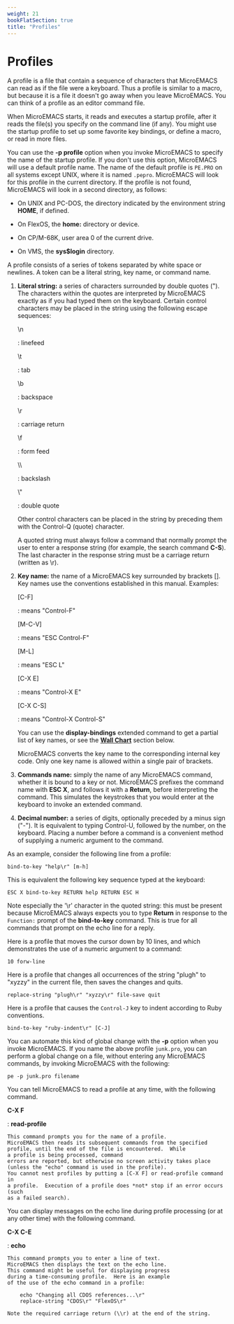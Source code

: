 ```yaml
---
weight: 21
bookFlatSection: true
title: "Profiles"
---
```


# Profiles


A profile is a file that contain a sequence of characters that
MicroEMACS can read as if the file were a keyboard.  Thus
a profile is similar to a macro, but because it is a file
it doesn't go away when you leave MicroEMACS.  You can think of a profile as
an editor command file.

When MicroEMACS starts,
it reads and executes a startup profile, after it reads the
file(s) you specify on the command line (if any).  You might use the
startup profile to set up some favorite key bindings,
or define a macro,
or read in more files.

You can use the **-p profile** option when you invoke MicroEMACS to specify
the name of the startup profile.  If you don't use this option, MicroEMACS
will use a default profile name.
The name of the default
profile is `PE.PRO` on all systems except UNIX, where it is
named `.pepro`.  MicroEMACS will look for this profile in the
current directory.  If the profile is not found, MicroEMACS will
look in a second directory, as follows:

* On UNIX and PC-DOS,
the directory indicated by the environment string
**HOME**, if defined.

* On FlexOS, the **home:** directory or device.

* On CP/M-68K, user area 0 of the current drive.

* On VMS, the **sys$login** directory.

A profile consists of a series of tokens separated by white space
or newlines.  A token can be a literal string, key name, or command
name.

1.  **Literal string:** a series of characters surrounded by double quotes (").
    The characters within the quotes are interpreted by MicroEMACS exactly
    as if you had typed them on the keyboard.  Certain control characters
    may be placed in the string using the following escape sequences:

    \\n

    :   linefeed

    \\t

    :   tab

    \\b

    :   backspace

    \\r

    :   carriage return

    \\f

    :   form feed

    \\\\

    :   backslash

    \\"

    :   double quote

    Other control characters can be placed in the string by preceding
    them with the Control-Q (quote) character.

    A quoted string must always follow a command that normally
    prompt the user to enter a response string (for example, the search command
    **C-S**).  The
    last character in the response string must be a carriage return
    (written as \\r).

2.  **Key name:** the name of a MicroEMACS key
    surrounded by brackets [].
    Key names use the conventions established in this manual.  Examples:

    [C-F]

    :   means "Control-F"

    [M-C-V]

    :   means "ESC Control-F"

    [M-L]

    :   means "ESC L"

    [C-X E]

    :   means "Control-X E"

    [C-X C-S]

    :   means "Control-X Control-S"

    You can use the **display-bindings**
    extended command to get a partial
    list of key names, or see the [**Wall Chart**](#wall-chart) section below.

    MicroEMACS converts the key name to the corresponding internal key code.
    Only one key name is allowed within a single pair of brackets.

3.  **Commands name:** simply the name of any MicroEMACS command, whether
    it is bound to a key or not.  MicroEMACS prefixes the command name
    with **ESC X**, and follows it with a **Return**, before interpreting
    the command.  This simulates the keystrokes that you would enter at
    the keyboard to
    invoke an extended command.

4.  **Decimal number:** a series of digits, optionally preceded by a
    minus sign ("-").  It is equivalent to typing Control-U, followed
    by the number, on the keyboard.  Placing a number before
    a command is a convenient method of supplying a numeric argument
 to the command.

As an example, consider the following line from a profile:

    bind-to-key "help\r" [m-h]

This is equivalent the following key sequence typed at the keyboard:

    ESC X bind-to-key RETURN help RETURN ESC H

Note especially the '\\r' character in the quoted string: this must
be present
because MicroEMACS always expects you to type **Return**
in response to the `Function:` prompt of the **bind-to-key** command.
This is true for all commands that prompt on the echo line for a reply.

Here is a profile that moves the cursor down by 10 lines, and which
demonstrates the use of a numeric argument to a command:

    10 forw-line

Here is a profile that changes all occurrences
of the string "plugh" to "xyzzy" in the current file, then saves the
changes and quits.

    replace-string "plugh\r" "xyzzy\r" file-save quit

Here is a profile that causes the `Control-J` key
to indent according to Ruby conventions.

    bind-to-key "ruby-indent\r" [C-J]


You can automate this kind of global change with the **-p** option
when you invoke MicroEMACS.  If you name the above profile
`junk.pro`, you can perform a global change on a file,
without entering any MicroEMACS commands,
by invoking MicroEMACS with the following:

    pe -p junk.pro filename

You can tell MicroEMACS to read a profile at any time, with the
following command.

**C-X F**

:   **read-profile**

    This command prompts you for the name of a profile.
    MicroEMACS then reads its subsequent commands from the specified
    profile, until the end of the file is encountered.  While
    a profile is being processed, command
    errors are reported, but otherwise no screen activity takes place
    (unless the "echo" command is used in the profile).
    You cannot nest profiles by putting a [C-X F] or read-profile command in
    a profile.  Execution of a profile does *not* stop if an error occurs (such
    as a failed search).

You can display messages on the echo line during profile
processing (or at any other time) with the following command.

**C-X C-E**

:   **echo**

    This command prompts you to enter a line of text.
    MicroEMACS then displays the text on the echo line.
    This command might be useful for displaying progress
    during a time-consuming profile.  Here is an example
    of the use of the echo command in a profile:

        echo "Changing all CDOS references...\r"
        replace-string "CDOS\r" "FlexOS\r"

    Note the required carriage return (\\r) at the end of the string.

